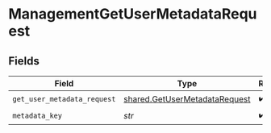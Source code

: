 # ManagementGetUserMetadataRequest


## Fields

| Field                                                                          | Type                                                                           | Required                                                                       | Description                                                                    |
| ------------------------------------------------------------------------------ | ------------------------------------------------------------------------------ | ------------------------------------------------------------------------------ | ------------------------------------------------------------------------------ |
| `get_user_metadata_request`                                                    | [shared.GetUserMetadataRequest](../../models/shared/getusermetadatarequest.md) | :heavy_check_mark:                                                             | N/A                                                                            |
| `metadata_key`                                                                 | *str*                                                                          | :heavy_check_mark:                                                             | N/A                                                                            |